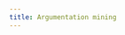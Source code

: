 ```yaml
---
title: Argumentation mining
---
```


<head>
    <script type="text/javascript" src="https://cdn.jsdelivr.net/gh/pcooksey/bibtex-js@1.0.0/src/bibtex_js.min.js"></script>
</head>

<body>
    <bibtex src="argmining.bib"></bibtex>
    <div id="bibtex_display"></div>
</body>